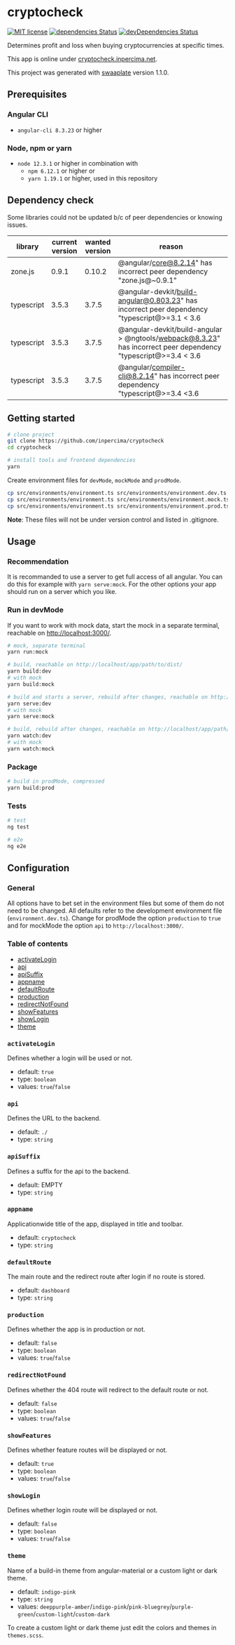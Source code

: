 # cryptocheck

[![MIT license](https://img.shields.io/badge/license-MIT-blue.svg)](./LICENSE.md)
[![dependencies Status](https://david-dm.org/inpercima/cryptocheck/status.svg)](https://david-dm.org/inpercima/cryptocheck)
[![devDependencies Status](https://david-dm.org/inpercima/cryptocheck/dev-status.svg)](https://david-dm.org/inpercima/cryptocheck?type=dev)

Determines profit and loss when buying cryptocurrencies at specific times.

This app is online under [cryptocheck.inpercima.net](http://cryptocheck.inpercima.net).

This project was generated with [swaaplate](https://github.com/inpercima/swaaplate) version 1.1.0.

## Prerequisites

### Angular CLI

* `angular-cli 8.3.23` or higher

### Node, npm or yarn

* `node 12.3.1` or higher in combination with
  * `npm 6.12.1` or higher or
  * `yarn 1.19.1` or higher, used in this repository

## Dependency check

Some libraries could not be updated b/c of peer dependencies or knowing issues.

| library    | current version | wanted version | reason |
| ---------- | --------------- | -------------- | ------ |
| zone.js    | 0.9.1           | 0.10.2         | @angular/core@8.2.14" has incorrect peer dependency "zone.js@~0.9.1" |
| typescript | 3.5.3           | 3.7.5          | @angular-devkit/build-angular@0.803.23" has incorrect peer dependency "typescript@>=3.1 < 3.6 |
| typescript | 3.5.3           | 3.7.5          | @angular-devkit/build-angular > @ngtools/webpack@8.3.23" has incorrect peer dependency "typescript@>=3.4 < 3.6 |
| typescript | 3.5.3           | 3.7.5          | @angular/compiler-cli@8.2.14" has incorrect peer dependency "typescript@>=3.4 <3.6 |

## Getting started

```bash
# clone project
git clone https://github.com/inpercima/cryptocheck
cd cryptocheck

# install tools and frontend dependencies
yarn
```

Create environment files for `devMode`, `mockMode` and `prodMode`.

```bash
cp src/environments/environment.ts src/environments/environment.dev.ts
cp src/environments/environment.ts src/environments/environment.mock.ts
cp src/environments/environment.ts src/environments/environment.prod.ts
```

**Note**: These files will not be under version control and listed in .gitignore.

## Usage

### Recommendation

It is recommanded to use a server to get full access of all angular.
You can do this for example with `yarn serve:mock`.
For the other options your app should run on a server which you like.

### Run in devMode

If you want to work with mock data, start the mock in a separate terminal, reachable on [http://localhost:3000/](http://localhost:3000/).

```bash
# mock, separate terminal
yarn run:mock
```

```bash
# build, reachable on http://localhost/app/path/to/dist/
yarn build:dev
# with mock
yarn build:mock

# build and starts a server, rebuild after changes, reachable on http://localhost:4200/
yarn serve:dev
# with mock
yarn serve:mock

# build, rebuild after changes, reachable on http://localhost/app/path/to/dist/
yarn watch:dev
# with mock
yarn watch:mock
```

### Package

```bash
# build in prodMode, compressed
yarn build:prod
```

### Tests

```bash
# test
ng test

# e2e
ng e2e
```

## Configuration

### General

All options have to bet set in the environment files but some of them do not need to be changed.
All defaults refer to the development environment file (`environment.dev.ts`).
Change for prodMode the option `production` to `true` and for mockMode the option `api` to `http://localhost:3000/`.

### Table of contents

* [activateLogin](#activateLogin)
* [api](#api)
* [apiSuffix](#apiSuffix)
* [appname](#appname)
* [defaultRoute](#defaultRoute)
* [production](#production)
* [redirectNotFound](#redirectNotFound)
* [showFeatures](#showFeatures)
* [showLogin](#showLogin)
* [theme](#theme)

### `activateLogin`

Defines whether a login will be used or not.

* default: `true`
* type: `boolean`
* values: `true`/`false`

### `api`

Defines the URL to the backend.

* default: `./`
* type: `string`

### `apiSuffix`

Defines a suffix for the api to the backend.

* default: EMPTY
* type: `string`

### `appname`

Applicationwide title of the app, displayed in title and toolbar.

* default: `cryptocheck`
* type: `string`

### `defaultRoute`

The main route and the redirect route after login if no route is stored.

* default: `dashboard`
* type: `string`

### `production`

Defines whether the app is in production or not.

* default: `false`
* type: `boolean`
* values: `true`/`false`

### `redirectNotFound`

Defines whether the 404 route will redirect to the default route or not.

* default: `false`
* type: `boolean`
* values: `true`/`false`

### `showFeatures`

Defines whether feature routes will be displayed or not.

* default: `true`
* type: `boolean`
* values: `true`/`false`

### `showLogin`

Defines whether login route will be displayed or not.

* default: `false`
* type: `boolean`
* values: `true`/`false`

### `theme`

Name of a build-in theme from angular-material or a custom light or dark theme.

* default: `indigo-pink`
* type: `string`
* values: `deeppurple-amber`/`indigo-pink`/`pink-bluegrey`/`purple-green`/`custom-light`/`custom-dark`

To create a custom light or dark theme just edit the colors and themes in `themes.scss`.
